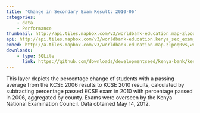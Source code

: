 ```yaml
---
title: "Change in Secondary Exam Result: 2010-06"
categories: 
    - data
    - Performance
thumbnail: http://api.tiles.mapbox.com/v3/worldbank-education.map-zlpoq0vs,worldbank-education.kenya_sec_exam_change/7/77/63.png128
api: http://api.tiles.mapbox.com/v3/worldbank-education.kenya_sec_exam_change.jsonp
embed: http://a.tiles.mapbox.com/v3/worldbank-education.map-zlpoq0vs,worldbank-education.kenya_sec_exam_change.html#6/-0.1318/37.0899
downloads:
    - type: SQLite
      link: https://github.com/downloads/developmentseed/kenya-bank/kenya-all-indicators-county.zip
---
```

<p>This layer depicts the percentage change of students with a passing average from the KCSE 2006 results to KCSE 2010 results, calculated by subtracting percentage passed KCSE exam in 2010 with percentage passed in 2006, aggregated by county. Exams were overseen by the Kenya National Examination Council. Data obtained May 14, 2012.</p>